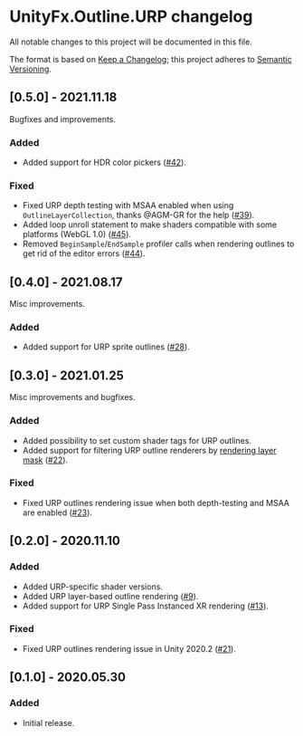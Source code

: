 # UnityFx.Outline.URP changelog
All notable changes to this project will be documented in this file.

The format is based on [Keep a Changelog](http://keepachangelog.com/); this project adheres to [Semantic Versioning](http://semver.org/).

## [0.5.0] - 2021.11.18

Bugfixes and improvements.

### Added
- Added support for HDR color pickers ([#42](https://github.com/Arvtesh/UnityFx.Outline/issues/42)).

### Fixed
- Fixed URP depth testing with MSAA enabled when using `OutlineLayerCollection`, thanks @AGM-GR for the help ([#39](https://github.com/Arvtesh/UnityFx.Outline/issues/39)).
- Added loop unroll statement to make shaders compatible with some platforms (WebGL 1.0) ([#45](https://github.com/Arvtesh/UnityFx.Outline/issues/45)).
- Removed `BeginSample`/`EndSample` profiler calls when rendering outlines to get rid of the editor errors ([#44](https://github.com/Arvtesh/UnityFx.Outline/issues/44)).

## [0.4.0] - 2021.08.17
Misc improvements.

### Added
- Added support for URP sprite outlines ([#28](https://github.com/Arvtesh/UnityFx.Outline/issues/28)).

## [0.3.0] - 2021.01.25

Misc improvements and bugfixes.

### Added
- Added possibility to set custom shader tags for URP outlines.
- Added support for filtering URP outline renderers by [rendering layer mask](https://docs.unity3d.com/ScriptReference/Renderer-renderingLayerMask.html) ([#22](https://github.com/Arvtesh/UnityFx.Outline/issues/22)).

### Fixed
- Fixed URP outlines rendering issue when both depth-testing and MSAA are enabled ([#23](https://github.com/Arvtesh/UnityFx.Outline/issues/23)).

## [0.2.0] - 2020.11.10

### Added
- Added URP-specific shader versions.
- Added URP layer-based outline rendering ([#9](https://github.com/Arvtesh/UnityFx.Outline/issues/9)).
- Added support for URP Single Pass Instanced XR rendering ([#13](https://github.com/Arvtesh/UnityFx.Outline/issues/13)).

### Fixed
- Fixed URP outlines rendering issue in Unity 2020.2 ([#21](https://github.com/Arvtesh/UnityFx.Outline/issues/21)).

## [0.1.0] - 2020.05.30

### Added
- Initial release.
